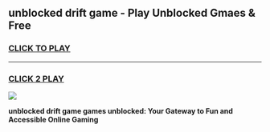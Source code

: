 
## unblocked drift game - Play Unblocked Gmaes & Free
<h3>
<a href="https://news.freeplayer.one?title=unblocked_drift_game&ref=23F">CLICK TO PLAY</a></h3>
<hr>

<h3>
<a href="https://news.freeplayer.one?title=unblocked_drift_game&ref=23F">CLICK 2 PLAY</a>
  
</h3>

<a href="https://news.freeplayer.one?title=unblocked_drift_game&ref=23F/"><img src="https://clearcache.store/games.png"></a>


**unblocked drift game games unblocked: Your Gateway to Fun and Accessible Online Gaming**
